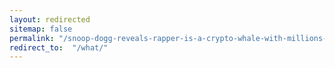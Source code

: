 ```yaml
---
layout: redirected
sitemap: false
permalink: "/snoop-dogg-reveals-rapper-is-a-crypto-whale-with-millions-of-dollars-in-nfts-blockchain-bitcoin-news/"
redirect_to:  "/what/"
---
```

